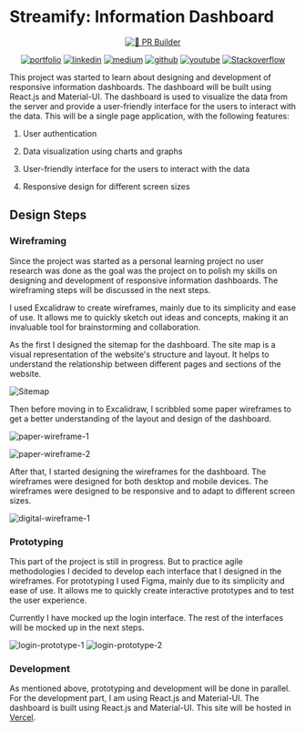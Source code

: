 # Streamify: Information Dashboard

<div align="center">
  <a href="https://github.com/Achintha444/Streamify/blob/main/.github/workflows/pr-builder.yml"><img src="https://github.com/asgardeo/mobile-ui-sdks/actions/workflows/pr-builder.yml/badge.svg" alt="👷 PR Builder"></a>
  
  <a href="https://achintha-isuru.vercel.app/"><img src="https://img.shields.io/badge/view_my-portfolio-violet" alt="portfolio"></a>
  <a href="https://www.linkedin.com/in/achintha-isuru/"><img src=" https://img.shields.io/badge/Linkedin-%230077B5.svg?logo=linkedin&logoColor=white" alt="linkedin"></a>
  <a href="https://medium.com/@achinthaisuru444"><img src="https://img.shields.io/badge/Medium-%23000000.svg?logo=medium&logoColor=white" alt="medium"></a>
  <a href="https://github.com/Achintha444"><img src="https://img.shields.io/badge/GitHub-%23121011.svg?logo=github&logoColor=white" alt="github"></a>
<a href="https://www.youtube.com/@achinthaisuru8047"><img src="https://img.shields.io/badge/YouTube-%23FF0000.svg?logo=YouTube&logoColor=white" alt="youtube"></a>
  <a href="https://stackoverflow.com/users/10601286/achintha-isuru"><img src="https://img.shields.io/badge/Stackoverflow-orange" alt="Stackoverflow"></a>
</div>

This project was started to learn about designing and development of responsive information dashboards. The dashboard will be built using React.js and Material-UI. The dashboard is used to visualize the data from the server and provide a user-friendly interface for the users to interact with the data. This will be a single page application, with the following features:

1. User authentication

2. Data visualization using charts and graphs

3. User-friendly interface for the users to interact with the data

4. Responsive design for different screen sizes

## Design Steps

### Wireframing

Since the project was started as a personal learning project no user research was done as the goal was the project on to polish my skills on designing and development of responsive information dashboards. The wireframing steps will be discussed in the next steps.

I used Excalidraw to create wireframes, mainly due to its simplicity and ease of use. It allows me to quickly sketch out ideas and concepts, making it an invaluable tool for brainstorming and collaboration.

As the first I designed the sitemap for the dashboard. The site map is a visual representation of the website's structure and layout. It helps to understand the relationship between different pages and sections of the website.

![Sitemap](https://github.com/Achintha444/Streamify/blob/main/readme-assets/streamify-1.webp)

Then before moving in to Excalidraw, I scribbled some paper wireframes to get a better understanding of the layout and design of the dashboard.

![paper-wireframe-1](https://github.com/Achintha444/Streamify/blob/main/readme-assets/streamify-3.webp)

![paper-wireframe-2](https://github.com/Achintha444/Streamify/blob/main/readme-assets/streamify-4.webp)

After that, I started designing the wireframes for the dashboard. The wireframes were designed for both desktop and mobile devices. The wireframes were designed to be responsive and to adapt to different screen sizes.

![digital-wireframe-1](https://github.com/Achintha444/Streamify/blob/main/readme-assets/streamify-2.webp)

### Prototyping
This part of the project is still in progress. But to practice agile methodologies I decided to develop each interface that I designed in the wireframes. For prototyping I used Figma, mainly due to its simplicity and ease of use. It allows me to quickly create interactive prototypes and to test the user experience.

Currently I have mocked up the login interface. The rest of the interfaces will be mocked up in the next steps.

![login-prototype-1](https://github.com/Achintha444/Streamify/blob/main/readme-assets/streamify-5.webp)
![login-prototype-2](https://github.com/Achintha444/Streamify/blob/main/readme-assets/streamify-6.webp)

### Development
As mentioned above, prototyping and development will be done in parallel. For the development part, I am using React.js and Material-UI. The dashboard is built using React.js and Material-UI. This site will be hosted in [Vercel](https://streamify-gilt.vercel.app/).
